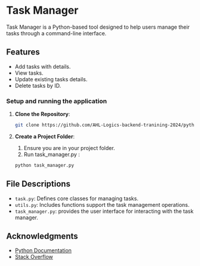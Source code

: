 # Task Manager 

 Task Manager is a Python-based tool designed to help users manage their tasks through a command-line interface.

## Features

- Add tasks with details.
- View tasks.
- Update existing tasks details.
- Delete tasks by ID.

### Setup and running the application
1. **Clone the Repository**:
   ```bash
   git clone https://github.com/AHL-Logics-backend-tranining-2024/python-task-2/tree/main/MohammadBallal
   ```

2. **Create a Project Folder**:
    1. Ensure you are in your project folder.
    2. Run task_manager.py :
    ```bash
    python task_manager.py
    ```

## File Descriptions

- `task.py`: Defines core classes for managing tasks.
- `utils.py`: Includes functions support the task management operations.
- `task_manager.py`: provides the user interface for interacting with the task manager.

## Acknowledgments

- [Python Documentation](https://docs.python.org/3/library/datetime.html#strftime-and-strptime-format-codes)
- [Stack Overflow](https://stackoverflow.com)



